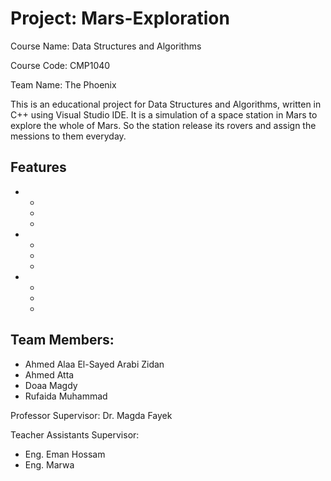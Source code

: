 # Project: Mars-Exploration
Course Name: Data Structures and Algorithms

Course Code: CMP1040

Team Name: The Phoenix


This is an educational project for Data Structures and Algorithms, written in C++ using Visual Studio IDE. It is a simulation of a space station in Mars to explore the whole of Mars. So the station release its rovers and assign the messions to them everyday.

## Features
*
  *
  *
  *
*
  *
  *
  *
*
  *
  *
  *

## Team Members:
* Ahmed Alaa El-Sayed Arabi Zidan
* Ahmed Atta
* Doaa Magdy
* Rufaida Muhammad

Professor Supervisor: Dr. Magda Fayek

Teacher Assistants Supervisor:
* Eng. Eman Hossam
* Eng. Marwa
